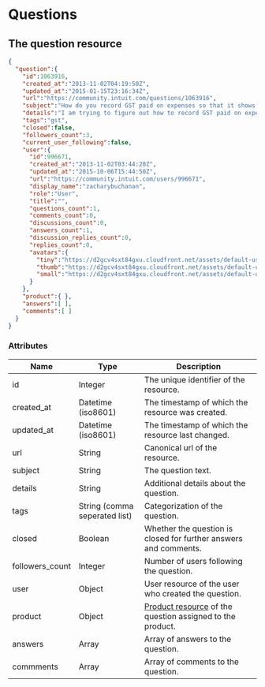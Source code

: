# Questions

## The question resource

```json
{
  "question":{
    "id":1063916,
    "created_at":"2013-11-02T04:19:50Z",
    "updated_at":"2015-01-15T23:16:34Z",
    "url":"https://community.intuit.com/questions/1063916",
    "subject":"How do you record GST paid on expenses so that it shows up on the GST/HST report?",
    "details":"I am trying to figure out how to record GST paid on expenses so that I can claim it for a reimbursement later. ",
    "tags":"gst",
    "closed":false,
    "followers_count":3,
    "current_user_following":false,
    "user":{
      "id":996671,
      "created_at":"2013-11-02T03:44:20Z",
      "updated_at":"2015-10-06T15:44:50Z",
      "url":"https://community.intuit.com/users/996671",
      "display_name":"zacharybuchanan",
      "role":"User",
      "title":"",
      "questions_count":1,
      "comments_count":0,
      "discussions_count":0,
      "answers_count":1,
      "discussion_replies_count":0,
      "replies_count":0,
      "avatars":{
        "tiny":"https://d2gcv4sxt84gxu.cloudfront.net/assets/default-user-avatars-tiny-9c7b71167024976b1e242bf4f73a3e0705c8d003e2f166fe7f2bb9a1b6b6c07f.png",
        "thumb":"https://d2gcv4sxt84gxu.cloudfront.net/assets/default-user-avatars-thumb-82246b1c45ae7ca201b3a4b3d1d21558169d12fc115127c4deae5d4e92e18e97.png",
        "small":"https://d2gcv4sxt84gxu.cloudfront.net/assets/default-user-avatars-small-d5efadcf497ea7b3d86c6f8d148d66633a29ce78fa8391af628adf32d9989354.png"
      }
    },
    "product":{ },
    "answers":[ ],
    "comments":[ ]
  }
}
```

### Attributes

Name | Type | Description
--------- | ------- | -----------
id | Integer | The unique identifier of the resource.
created_at | Datetime (iso8601) | The timestamp of which the resource was created.
updated_at | Datetime (iso8601) | The timestamp of which the resource last changed.
url | String | Canonical url of the resource.
subject | String | The question text.
details | String | Additional details about the question.
tags | String (comma seperated list) | Categorization of the question.
closed | Boolean | Whether the question is closed for further answers and comments.
followers_count | Integer | Number of users following the question.
user | Object | User resource of the user who created the question.
product | Object | [Product resource](#the-product-resource) of the question assigned to the product.
answers | Array | Array of answers to the question.
commments | Array | Array of comments to the question.

